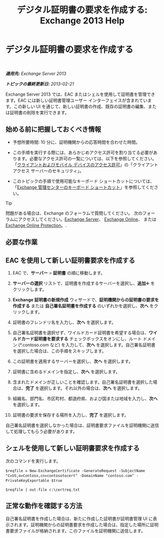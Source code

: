 ﻿---
title: 'デジタル証明書の要求を作成する: Exchange 2013 Help'
TOCTitle: デジタル証明書の要求を作成する
ms:assetid: efb00de7-070b-46bf-a2fc-00d07ae085c1
ms:mtpsurl: https://technet.microsoft.com/ja-jp/library/Bb125165(v=EXCHG.150)
ms:contentKeyID: 52057872
ms.date: 04/24/2018
mtps_version: v=EXCHG.150
ms.translationtype: HT
---

# デジタル証明書の要求を作成する

 

_**適用先:** Exchange Server 2013_

_**トピックの最終更新日:** 2013-02-21_

Exchange Server 2013 では、EAC またはシェルを使用して証明書を管理できます。EAC には新しい証明書管理ユーザー インターフェイスが含まれています。この新しい UI を通じて、新しい証明書の作成、既存の証明書の編集、または証明書の削除を実行できます。

## 始める前に把握しておくべき情報

  - 予想所要時間: 10 分に、証明機関からの応答時間を合わせた時間。

  - この手順を実行する際には、あらかじめアクセス許可を割り当てる必要があります。必要なアクセス許可の一覧については、以下を参照してください。「[クライアントおよびモバイル デバイスのアクセス許可](clients-and-mobile-devices-permissions-exchange-2013-help.md)」の「クライアント アクセス サーバーのセキュリティ」。

  - このトピックの手順で使用可能なキーボード ショートカットについては、「[Exchange 管理センターのキーボード ショートカット](keyboard-shortcuts-in-the-exchange-admin-center-exchange-online-protection-help.md)」を参照してください。


> [!TIP]
> 問題がある場合は、Exchange のフォーラムで質問してください。 次のフォーラムにアクセスしてください。<A href="https://go.microsoft.com/fwlink/p/?linkid=60612">Exchange Server</A>、 <A href="https://go.microsoft.com/fwlink/p/?linkid=267542">Exchange Online</A>、 または <A href="https://go.microsoft.com/fwlink/p/?linkid=285351">Exchange Online Protection</A>。.



## 必要な作業

## EAC を使用して新しい証明書要求を作成する

1.  EAC で、<strong>サーバー</strong> \> <strong>証明書</strong> の順に移動します。

2.  <strong>サーバーの選択</strong> リストで、証明書を作成するサーバーを選択し、<strong>追加</strong>![\[追加\] アイコン](images/JJ218640.c1e75329-d6d7-4073-a27d-498590bbb558(EXCHG.150).gif "[追加] アイコン") をクリックします。

3.  <strong>Exchange 証明書の新規作成</strong> ウィザードで、<strong>証明機関からの証明書の要求を作成する</strong> または <strong>自己署名証明書を作成する</strong> のいずれかを選択し、<strong>次へ</strong> をクリックします。

4.  証明書のフレンドリ名を入力し、<strong>次へ</strong> を選択します。

5.  自己署名証明書を選択せず、ワイルドカード証明書を希望する場合は、<strong>ワイルドカード証明書を要求する</strong> チェックボックスをオンにし、ルート ドメイン (\*.contoso.com など) を入力して、<strong>次へ</strong> を選択します。自己署名証明書を選択した場合は、この手順をスキップします。

6.  この証明書を適用するサーバーを選択し、<strong>次へ</strong> を選択します。

7.  証明書に含めるドメインを指定し、<strong>次へ</strong> を選択します。

8.  含まれたドメインが正しいことを確認します。自己署名証明書を選択した場合は、<strong>完了</strong> を選択します。それ以外の場合は、<strong>次へ</strong> を選択します。

9.  組織名、部門名、市区町村、都道府県、および国または地域を入力し、<strong>次へ</strong> を選択します。

10. 証明書の要求を保存する場所を入力し、<strong>完了</strong> を選択します。

自己署名証明書を選択しなかった場合は、証明書要求ファイルを証明機関に送信して処理してもらう必要があります。

## シェルを使用して新しい証明書要求を作成する

次のコマンドを実行します。
  ```
  $reqfile = New-ExchangeCertificate -GenerateRequest -SubjectName "C=US,o=Contoso,cn=contosotocert" -DomainName "contoso.com" -PrivateKeyExportable $true
  ```
  ```
  $reqfile | out-file c:\certreq.txt
  ```

## 正常な動作を確認する方法

自己署名証明書を作成した場合は、新たに作成した証明書が証明書管理 UI に表示されます。証明機関からの証明書要求を作成した場合は、指定した場所に証明書要求ファイルが格納されます。このファイルを証明機関に送信します。

